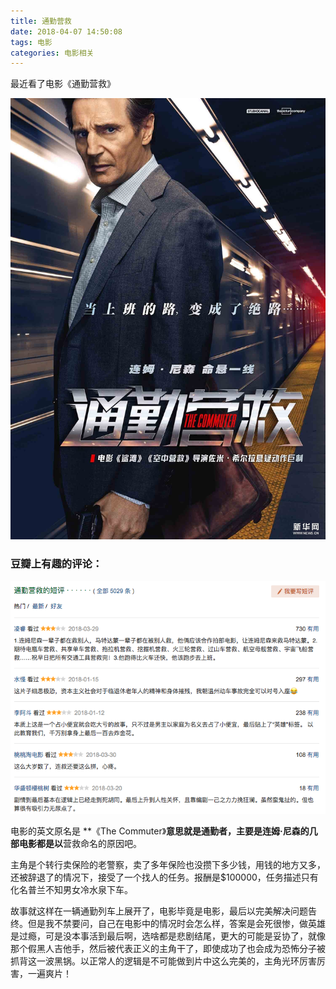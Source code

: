 ```yaml
---
title: 通勤营救
date: 2018-04-07 14:50:08
tags: 电影
categories: 电影相关
---
```




最近看了电影《通勤营救》  

<!--more-->  

![通勤营救海报](通勤营救/海报.jpeg)  

### 豆瓣上有趣的评论：  
![评论](通勤营救/评论.png) 

电影的英文原名是 **《The Commuter》**意思就是通勤者，主要是连姆·尼森的几部电影都是以**营救命名的原因吧。   

主角是个转行卖保险的老警察，卖了多年保险也没攒下多少钱，用钱的地方又多，还被辞退了的情况下，接受了一个找人的任务。报酬是$100000，任务描述只有化名普兰不知男女冷水泉下车。  

故事就这样在一辆通勤列车上展开了，电影毕竟是电影，最后以完美解决问题告终。但是我不禁要问，自己在电影中的情况时会怎么样，答案是会死很惨，做英雄是过瘾，可是没本事活到最后啊，选啥都是悲剧结尾，更大的可能是妥协了，就像那个假黑人吉他手，然后被代表正义的主角干了，即使成功了也会成为恐怖分子被抓背这一波黑锅。以正常人的逻辑是不可能做到片中这么完美的，主角光环厉害厉害，一遍爽片！